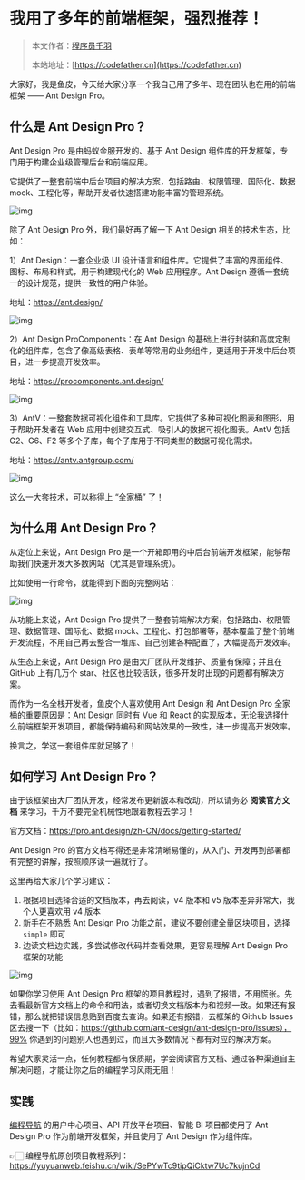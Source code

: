 # 我用了多年的前端框架，强烈推荐！

> 本文作者：[程序员千羽](https://yuyuanweb.feishu.cn/wiki/Abldw5WkjidySxkKxU2cQdAtnah)
>
> 本站地址：[https://codefather.cn](https://codefather.cn)

大家好，我是鱼皮，今天给大家分享一个我自己用了多年、现在团队也在用的前端框架 —— Ant Design Pro。



## 什么是 Ant Design Pro？

Ant Design Pro 是由蚂蚁金服开发的、基于 Ant Design 组件库的开发框架，专门用于构建企业级管理后台和前端应用。

它提供了一整套前端中后台项目的解决方案，包括路由、权限管理、国际化、数据 mock、工程化等，帮助开发者快速搭建功能丰富的管理系统。 

![img](https://yupi-picture-1256524210.cos.ap-shanghai.myqcloud.com/1/1696733808263-7785511b-8839-4063-9011-a5c2c38d8b96-20231008111631092.png)



除了 Ant Design Pro 外，我们最好再了解一下 Ant Design 相关的技术生态，比如：

1）Ant Design：一套企业级 UI 设计语言和组件库。它提供了丰富的界面组件、图标、布局和样式，用于构建现代化的 Web 应用程序。Ant Design 遵循一套统一的设计规范，提供一致性的用户体验。 

地址：https://ant.design/



![img](https://yupi-picture-1256524210.cos.ap-shanghai.myqcloud.com/1/1696734230557-3b4ca2c3-50d9-4481-8bfd-f8e4ed84d2b6-20231008111631132.png)



2）Ant Design ProComponents：在 Ant Design 的基础上进行封装和高度定制化的组件库，包含了像高级表格、表单等常用的业务组件，更适用于开发中后台项目，进一步提高开发效率。

地址：https://procomponents.ant.design/



![img](https://yupi-picture-1256524210.cos.ap-shanghai.myqcloud.com/1/1696734168120-3fe25dfc-f242-4635-9d7b-e6d8847fdf19-20231008111631166.png)



3）AntV：一整套数据可视化组件和工具库。它提供了多种可视化图表和图形，用于帮助开发者在 Web 应用中创建交互式、吸引人的数据可视化图表。AntV 包括 G2、G6、F2 等多个子库，每个子库用于不同类型的数据可视化需求。 

地址：https://antv.antgroup.com/



![img](https://yupi-picture-1256524210.cos.ap-shanghai.myqcloud.com/1/1696734337640-44a0fcd0-123d-4e77-af46-fbdc2a666089-20231008111631276.png)



这么一大套技术，可以称得上 “全家桶” 了！



## 为什么用 Ant Design Pro？

从定位上来说，Ant Design Pro 是一个开箱即用的中后台前端开发框架，能够帮助我们快速开发大多数网站（尤其是管理系统）。

比如使用一行命令，就能得到下图的完整网站：

![img](https://yupi-picture-1256524210.cos.ap-shanghai.myqcloud.com/1/1696734974474-c67966b9-1df6-42ef-b4ea-9f6974637950.png)

从功能上来说，Ant Design Pro 提供了一整套前端解决方案，包括路由、权限管理、数据管理、国际化、数据 mock、工程化、打包部署等，基本覆盖了整个前端开发流程，不用自己再去整合一堆库、自己创建各种配置了，大幅提高开发效率。

从生态上来说，Ant Design Pro 是由大厂团队开发维护、质量有保障；并且在 GitHub 上有几万个 star、社区也比较活跃，很多开发时出现的问题都有解决方案。

而作为一名全栈开发者，鱼皮个人喜欢使用  Ant Design 和  Ant Design Pro 全家桶的重要原因是：Ant Design 同时有 Vue 和 React 的实现版本，无论我选择什么前端框架开发项目，都能保持编码和网站效果的一致性，进一步提高开发效率。

换言之，学这一套组件库就足够了！



## 如何学习 Ant Design Pro？

由于该框架由大厂团队开发，经常发布更新版本和改动，所以请务必 **阅读官方文档** 来学习，千万不要完全机械性地跟着教程去学习！

官方文档：https://pro.ant.design/zh-CN/docs/getting-started/

Ant Design Pro 的官方文档写得还是非常清晰易懂的，从入门、开发再到部署都有完整的讲解，按照顺序读一遍就行了。

这里再给大家几个学习建议：

1. 根据项目选择合适的文档版本，再去阅读，v4 版本和 v5 版本差异非常大，我个人更喜欢用 v4 版本
2. 新手在不熟悉 Ant Design Pro 功能之前，建议不要创建全量区块项目，选择 `simple` 即可
3. 边读文档边实践，多尝试修改代码并查看效果，更容易理解 Ant Design Pro 框架的功能



![img](https://yupi-picture-1256524210.cos.ap-shanghai.myqcloud.com/1/1696733234789-1c9c36d7-865a-4623-92b4-b124be120469-20231008111631334.png)



如果你学习使用 Ant Design Pro 框架的项目教程时，遇到了报错，不用慌张。先去看最新官方文档上的命令和用法，或者切换文档版本为和视频一致。如果还有报错，那么就把错误信息贴到百度去查询。如果还有报错，去框架的 Github Issues 区去搜一下（比如：https://github.com/ant-design/ant-design-pro/issues），99% 你遇到的问题别人也遇到过，而且大多数情况下都有对应的解决方案。 

希望大家灵活一点，任何教程都有保质期，学会阅读官方文档、通过各种渠道自主解决问题，才能让你之后的编程学习风雨无阻！



## 实践

[编程导航](https://mp.weixin.qq.com/s?__biz=MzI1NDczNTAwMA==&mid=2247550581&idx=1&sn=07c76f0bcf7a2f790f6702f2527bbdb4&chksm=e9c2e182deb5689483daa2e667d0a49b97e01092c274a8d89ff5e7e77430e7106368d0f1c543&token=35563974&lang=zh_CN#rd) 的用户中心项目、API 开放平台项目、智能 BI 项目都使用了 Ant Design Pro 作为前端开发框架，并且使用了 Ant Design 作为组件库。

👉🏻 编程导航原创项目教程系列：https://yuyuanweb.feishu.cn/wiki/SePYwTc9tipQiCktw7Uc7kujnCd